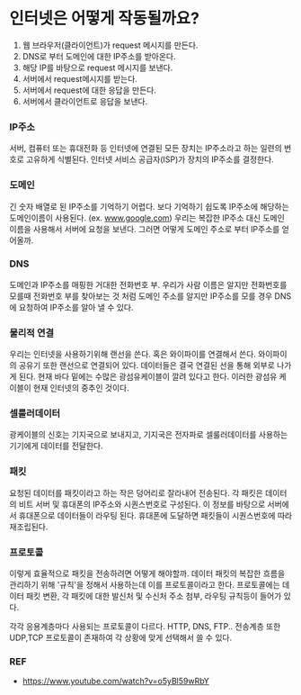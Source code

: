 # 인터넷은 어떻게 작동될까요?

1. 웹 브라우저(클라이언트)가 request 메시지를 만든다.
2. DNS로 부터 도메인에 대한 IP주소를 받아온다.
3. 해당 IP를 바탕으로 request 메시지를 보낸다.
4. 서버에서 request메시지를 받는다.
5. 서버에서 request에 대한 응답을 만든다.
6. 서버에서 클라이언트로 응답을 보낸다.

### IP주소
서버, 컴퓨터 또는 휴대전화 등 인터넷에 연결된 모든 장치는 IP주소라고 하는 일련의 번호로 고유하게 식별된다.
인터넷 서비스 공급자(ISP)가 장치의 IP주소를 결정한다.

### 도메인
긴 숫자 배열로 된 IP주소를 기억하기 어렵다. 
보다 기억하기 쉽도록 IP주소에 해당하는 도메인이름이 사용된다. (ex. www.google.com)
우리는 복잡한 IP주소 대신 도메인 이름을 사용해서 서버에 요청을 보낸다.
그러면 어떻게 도메인 주소로 부터 IP주소를 얻어올까.

### DNS
도메인과 IP주소를 매핑한 거대한 전화번호 부.
우리가 사람 이름은 알지만 전화번호를 모를때 전화번호 부를 찾아보는 것 처럼
도메인 주소를 알지만 IP주소를 모를 경우 DNS에 요청하여 IP주소를 알아 낼 수 있다.

### 물리적 연결
우리는 인터넷을 사용하기위해 랜선을 쓴다. 혹은 와이파이를 연결해서 쓴다. 와이파이의 공유기 또한 랜선으로 연결되어 있다.
데이터들은 결국 연결된 선을 통해 외부로 나가게 된다.
현재 바다 밑에는 수많은 광섬유케이블이 깔려 있다고 한다. 이러한 광섬유 케이블이 현재 인터넷의 중추인 것이다.

### 셀룰러데이터
광케이블의 신호는 기지국으로 보내지고, 기지국은 전자파로 셀룰러데이터를 사용하는 기기에게 데이터를 전달한다.

### 패킷
요청된 데이터를 패킷이라고 하는 작은 덩어리로 잘라내어 전송된다.
각 패킷은 데이터의 비트 서버 및 휴대폰의 IP주소와 시퀀스번호로 구성된다.
이 정보를 바탕으로 서버에서 휴대폰으로 데이터들이 라우팅 된다.
휴대폰에 도달하면 패킷들이 시퀀스번호에 따라 재조립된다.

### 프로토콜
이렇게 효율적으로 패킷을 전송하려면 어떻게 해야할까.
데이터 패킷의 복잡한 흐름을 관리하기 위해 '규칙'을 정해서 사용하는데 이를 프로토콜이라고 한다.
프로토콜에는 데이터 패킷 변환, 각 패킷에 대한 발신처 및 수신처 주소 첨부, 라우팅 규칙등이 들어가 있다.

각각 응용계층마다 사용되는 프로토콜이 다르다. HTTP, DNS, FTP..
전송계층 또한 UDP,TCP 프로토콜이 존재하여 각 상황에 맞게 선택해서 쓸 수 있다.

### REF
- https://www.youtube.com/watch?v=o5yBl59wRbY
